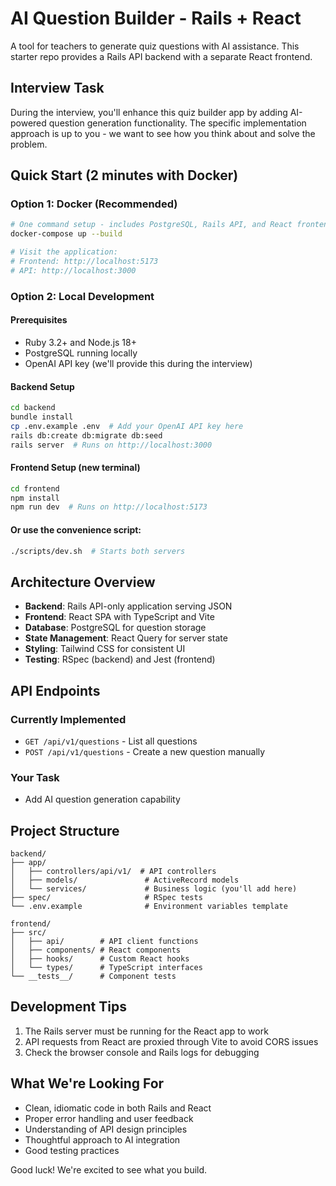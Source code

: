 # AI Question Builder - Rails + React

A tool for teachers to generate quiz questions with AI assistance. This starter repo provides a Rails API backend with a separate React frontend.

## Interview Task

During the interview, you'll enhance this quiz builder app by adding AI-powered question generation functionality. The specific implementation approach is up to you - we want to see how you think about and solve the problem.

## Quick Start (2 minutes with Docker)

### Option 1: Docker (Recommended)
```bash
# One command setup - includes PostgreSQL, Rails API, and React frontend
docker-compose up --build

# Visit the application:
# Frontend: http://localhost:5173
# API: http://localhost:3000
```

### Option 2: Local Development

#### Prerequisites
- Ruby 3.2+ and Node.js 18+
- PostgreSQL running locally
- OpenAI API key (we'll provide this during the interview)

#### Backend Setup
```bash
cd backend
bundle install
cp .env.example .env  # Add your OpenAI API key here
rails db:create db:migrate db:seed
rails server  # Runs on http://localhost:3000
```

#### Frontend Setup (new terminal)
```bash
cd frontend
npm install
npm run dev  # Runs on http://localhost:5173
```

#### Or use the convenience script:
```bash
./scripts/dev.sh  # Starts both servers
```

## Architecture Overview

- **Backend**: Rails API-only application serving JSON
- **Frontend**: React SPA with TypeScript and Vite
- **Database**: PostgreSQL for question storage
- **State Management**: React Query for server state
- **Styling**: Tailwind CSS for consistent UI
- **Testing**: RSpec (backend) and Jest (frontend)

## API Endpoints

### Currently Implemented
- `GET /api/v1/questions` - List all questions
- `POST /api/v1/questions` - Create a new question manually

### Your Task
- Add AI question generation capability

## Project Structure

```
backend/
├── app/
│   ├── controllers/api/v1/  # API controllers
│   ├── models/               # ActiveRecord models
│   └── services/             # Business logic (you'll add here)
├── spec/                     # RSpec tests
└── .env.example              # Environment variables template

frontend/
├── src/
│   ├── api/        # API client functions
│   ├── components/ # React components
│   ├── hooks/      # Custom React hooks
│   └── types/      # TypeScript interfaces
└── __tests__/      # Component tests
```

## Development Tips

1. The Rails server must be running for the React app to work
2. API requests from React are proxied through Vite to avoid CORS issues
3. Check the browser console and Rails logs for debugging

## What We're Looking For

- Clean, idiomatic code in both Rails and React
- Proper error handling and user feedback
- Understanding of API design principles
- Thoughtful approach to AI integration
- Good testing practices

Good luck! We're excited to see what you build.